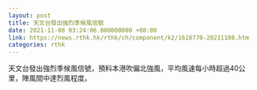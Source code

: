 ```yaml
---
layout: post
title: 天文台發出強烈季候風信號
date: 2021-11-08 03:24:06.000000000 +08:00
link: https://news.rthk.hk/rthk/ch/component/k2/1618770-20211108.htm
categories: rthk
---
```


天文台發出強烈季候風信號，預料本港吹偏北強風，平均風速每小時超過40公里，陣風間中達烈風程度。
